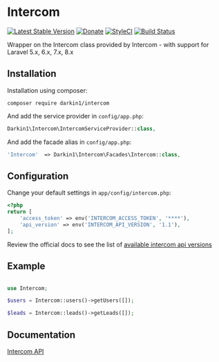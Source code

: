 Intercom
===============

[![Latest Stable Version](http://img.shields.io/github/release/darkin1/intercom.svg)](https://packagist.org/packages/darkin1/intercom) [![Donate](https://img.shields.io/badge/donate-paypal-blue.svg)](https://www.paypal.me/dciesielski)
[![StyleCI](https://styleci.io/repos/54785593/shield?branch=master)](https://styleci.io/repos/54785593)
[![Build Status](https://travis-ci.org/darkin1/intercom.svg?branch=master)](https://travis-ci.org/darkin1/intercom)

Wrapper on the Intercom class provided by Intercom  - with support for Laravel 5.x, 6.x, 7.x, 8.x

Installation
------------

Installation using composer:

```
composer require darkin1/intercom
```


And add the service provider in `config/app.php`:

```php
Darkin1\Intercom\IntercomServiceProvider::class,
```

And add the facade alias in `config/app.php`:

```php
'Intercom'  => Darkin1\Intercom\Facades\Intercom::class,
```

Configuration
-------------

Change your default settings in `app/config/intercom.php`:

```php
<?php
return [
    'access_token' => env('INTERCOM_ACCESS_TOKEN', '****'),
    'api_version' => env('INTERCOM_API_VERSION', '1.1'),
];
```

Review the official docs to see the list of [available intercom api versions](https://developers.intercom.com/intercom-api-reference/reference)

Example
-------------

```php

use Intercom;

$users = Intercom::users()->getUsers([]);

$leads = Intercom::leads()->getLeads([]);

```


Documentation
-------------

[Intercom API](https://github.com/intercom/intercom-php)


